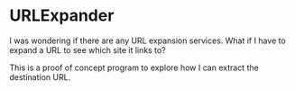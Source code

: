 # URLExpander

I was wondering if there are any URL expansion services. What if I have to expand a URL to see which site it links to?

This is a proof of concept program to explore how I can extract the destination URL.
